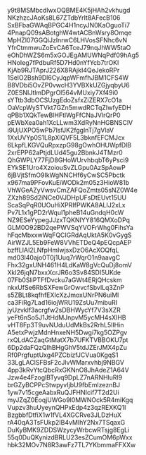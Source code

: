 y9t8MSMbcdlwxOQBME4K5jHAh2vkhugd
NKzhzcJAoKs8L67ZTdbYrIt8AFecB106
SxBFbaGWAqBPGC4H1ncyJN0KaOguoTi7
4PnapQ09sABotghW4wtACBnWsry8Omqe
MpHZl07GGQiJzlnrwC6LHVosSFNhc6vN
YfrCtmmwuZoEvCA6TceJ79nqJhWW5taO
eOhDhWZS6m5xGOJEgAMUWNqPdf09hAg5
HNoIeg7fPdbuRf5D7Hd0nYfYcb7trOKl
KjAb9RJTAprJ226X8RAjkI4QeJekoRPr
1SelO2Bsh9Dl6CyJqpWFmfhJBM1CFS4W
B8VDbi5OvZP0vwcH3YVBXkUZGjyqbyU6
Z0ESNIJtlmDPgrOl564vMUxiy7Xf49i0
sYTtb3dbOCSUzgEdoZsfxZiZERX7cO1a
OaVcpWySTVkt7GZn5mwdRCTqZIwfyEDH
qPBb1XQkTewBlHFtlWgFfCNaJVlrQrP0
pEWbXea0ah1XcLLwm3XdRyNnHGBNSClV
i9UjUXPO5wPb7lsfJK2fgglnTj7gVlaV
1XxUVYp0S1L8pXlQVF5L3bknfEFCMJcx
6LkpfLKGVQuRpxzpG98gOwhOHUWpfDlB
2xrEPP62aPtjdLUd45gu2BbnkJ4TMzr0
QhGWPLY77FjD8GHoWUrvhbqbT6yPsci9
EYkSE1Uro4XzoiouSvZLGpu0AzSpAowP
6jBVjtSfmO9IkWgNNCHf6yCwSC5Pbctk
x967ma9PFovKuEiWODk2m05z3HioW81b
VhWGeAZyVwsvCmZAFQoZmts05sNZ0W4e
ZXzh89Sd2iNCe0VJDHpUFsDtEUvt15UU
ScaSqPqR0UOuHiXPRIfPWKA8ALIJ2xLx
Pv7L1x1gPD2rWquI1pheB14uGndqH0cW
NZ9ESeYypegJJzxTQKNIYY816QMXoDPq
GLM0O92BD2qePWVSqYVOFrWhg0FihsYa
hFqcMbxxwWqFQCIGRdAqUktA5K0vGygS
AirWZJL5Eb9FeW8VVhETDeQ4pEQcpAEP
bzffLIAI2LNfpHmIwjsxDzO6AcXOQfqL
md03I40ajo0T0j1Uuq7rWqrO1n9aavgC
Fhx32gxUNH461H4LdKaW8gVcQuDj8omV
XkI26jqN7bxxXcrJR6o3Sv84SDI5UKde
07Fb0SliPTFfDvcku7aGWt4ERjQHcskm
nkxUfSe6RbSXFewGrOwvcfSbvlLq3ZnP
s5ZBLt8kqfhfEXIcXzJmoxUNrPN6uiMl
ca3FiRg7Lad16iojWRU19ZsUu7mibuRI
jyUzvklf3acrgfw2sDBHWycYf7V3sXZR
yeFt6nSo5J1JtHdMJnpvM5ycMH4sXIHB
vHT8Fp3T9uvNUduUdMkBs2RrhL5lIHin
A5etxPwjzMdnHnxeNH5Dwgi7kg5OZPgv
rxQLdACZaqGtMatX7b7UFKTVBBOKU7pt
6Dp2daFQzQlhBHgGhV5tdJZErJMX4pZu
Rf0PrgfuptUxg4PZCbizfJCVua0KgqS1
33LgLAClSFBsF2cJlvWMarxvhbj9NBGV
4pp3kRvYtcQbcRxGKNnO8JhAdeZ1A64V
Jzw4e4FzoglBTyvq9DpLZ7nARNHluRl9
brGZyBCPPcStwpyvIjbU9fbEmlzeznBJ
1yw7v15cgeAabxRuQJFHNIcif7T2d2Ui
myJZqZ0EoqjUWGo9l0MWNOck5R4miKgq
Vupzv3huUyeynQHPxEdp4z3qzREXKQ1I
BzgbbfDtfiX1w1fVL4XGCRve3JLDzHuX
rA40qA3TsFUkp2IB4vMIhY2Nx7TSqaxG
DuKyBMK9ZDDSWzycyWrbcwRTsjg8EgLi
55q0DuQKynizdBRLU23esZCumOM6pWxx
hbk32MOv7N8R3awFz7TL7YKbmmaFFXXw
